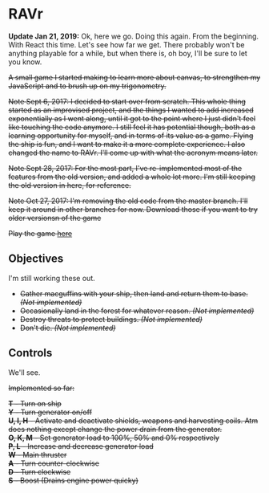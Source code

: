 # RAVr

**Update Jan 21, 2019:** Ok, here we go. Doing this again. From the beginning. With React this time. Let's see how far we get. There probably won't be anything playable for a while, but when there is, oh boy, I'll be sure to let you know.

~~A small game I started making to learn more about canvas, to strengthen my JavaScript and to brush up on my trigonometry.~~

~~Note Sept 6, 2017: I decided to start over from scratch. This whole thing started as an improvised project, and the things I wanted to add increased exponentially as I went along, until it got to the point where I just didn't feel like touching the code anymore. I still feel it has potential though, both as a learning opportunity for myself, and in terms of its value as a game. Flying the ship is fun, and I want to make it a more complete experience. I also changed the name to RAVr. I'll come up with what the acronym means later.~~

~~Note Sept 28, 2017: For the most part, I've re-implemented most of the features from the old version, and added a whole lot more. I'm still keeping the old version in here, for reference.~~

~~Note Oct 27, 2017: I'm removing the old code from the master branch. I'll keep it around in other branches for now. Download those if you want to try older versionsn of the game~~

~~Play the game [here](https://lgrqvst.github.io/ravr/build/)~~

## Objectives

I'm still working these out.

- ~~Gather macguffins with your ship, then land and return them to base. _(Not implemented)_~~
- ~~Occasionally land in the forest for whatever reason. _(Not implemented)_~~
- ~~Destroy threats to protect buildings. _(Not implemented)_~~
- ~~Don't die. _(Not implemented)_~~

## Controls

We'll see.

~~Implemented so far:~~

~~**T** - Turn on ship~~  
~~**Y** - Turn generator on/off~~  
~~**U, I, H** - Activate and deactivate shields, weapons and harvesting coils. Atm does nothing except change the power drain from the generator.~~  
~~**O, K, M** - Set generator load to 100%, 50% and 0% respectively~~  
~~**P, L** - Increase and decrease generator load~~  
~~**W** - Main thruster~~  
~~**A** - Turn counter-clockwise~~  
~~**D** - Turn clockwise~~  
~~**S** - Boost (Drains engine power quicky)~~
